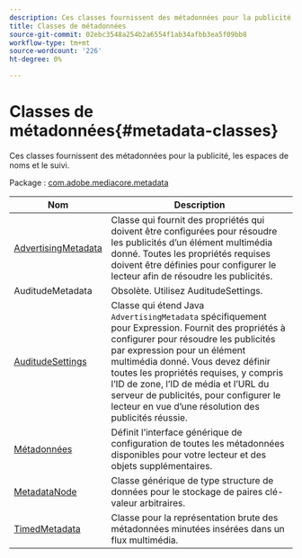 ```yaml
---
description: Ces classes fournissent des métadonnées pour la publicité, les espaces de noms et le suivi.
title: Classes de métadonnées
source-git-commit: 02ebc3548a254b2a6554f1ab34afbb3ea5f09bb8
workflow-type: tm+mt
source-wordcount: '226'
ht-degree: 0%

---
```


# Classes de métadonnées{#metadata-classes}

Ces classes fournissent des métadonnées pour la publicité, les espaces de noms et le suivi.

Package : [com.adobe.mediacore.metadata](https://help.adobe.com/en_US/primetime/api/psdk/javadoc_1.4/com/adobe/mediacore/metadata/package-summary.html)

| Nom | Description |
|---|---|
| [AdvertisingMetadata](https://help.adobe.com/en_US/primetime/api/psdk/javadoc_1.4/com/adobe/mediacore/metadata/AdvertisingMetadata.html) | Classe qui fournit des propriétés qui doivent être configurées pour résoudre les publicités d’un élément multimédia donné. Toutes les propriétés requises doivent être définies pour configurer le lecteur afin de résoudre les publicités. |
| AuditudeMetadata | Obsolète. Utilisez AuditudeSettings. |
| [AuditudeSettings](https://help.adobe.com/en_US/primetime/api/psdk/javadoc_1.4/com/adobe/mediacore/metadata/AuditudeSettings.html) | Classe qui étend Java `AdvertisingMetadata` spécifiquement pour Expression. Fournit des propriétés à configurer pour résoudre les publicités par expression pour un élément multimédia donné. Vous devez définir toutes les propriétés requises, y compris l’ID de zone, l’ID de média et l’URL du serveur de publicités, pour configurer le lecteur en vue d’une résolution des publicités réussie. |
| [Métadonnées](https://help.adobe.com/en_US/primetime/api/psdk/javadoc_1.4/com/adobe/mediacore/metadata/Metadata.html) | Définit l’interface générique de configuration de toutes les métadonnées disponibles pour votre lecteur et des objets supplémentaires. |
| [MetadataNode](https://help.adobe.com/en_US/primetime/api/psdk/javadoc_1.4/com/adobe/mediacore/metadata/MetadataNode.html) | Classe générique de type structure de données pour le stockage de paires clé-valeur arbitraires. |
| [TimedMetadata](https://help.adobe.com/en_US/primetime/api/psdk/javadoc_1.4/com/adobe/mediacore/metadata/TimedMetadata.html) | Classe pour la représentation brute des métadonnées minutées insérées dans un flux multimédia. |
